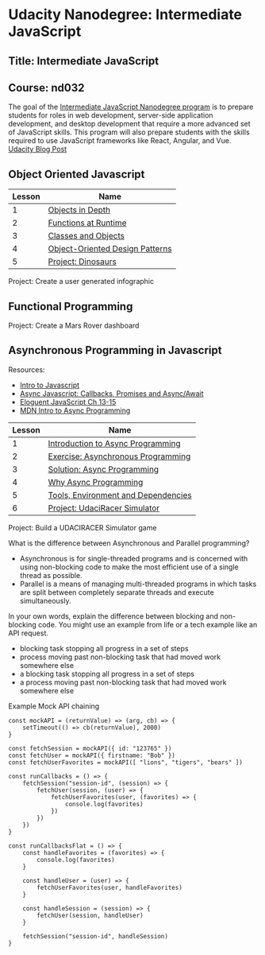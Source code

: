 # Udacity Nanodegree: Intermediate JavaScript
## Title: Intermediate JavaScript
## Course: nd032

The goal of the [Intermediate JavaScript Nanodegree program](https://www.udacity.com/course/intermediate-javascript-nanodegree--nd032) is to prepare students for roles in web development, server-side application development, and desktop development that require a more advanced set of JavaScript skills. This program will also prepare students with the skills required to use JavaScript frameworks like React, Angular, and Vue.
[Udacity Blog Post](https://blog.udacity.com/2020/07/introducing-the-intermediate-javascript-nanodegree-program-from-udacity.html)

## Object Oriented Javascript

| Lesson | Name |
|--------|------|
| 1      | [Objects in Depth](https://github.com/rosera/javascript-intermediate/blob/master/object-oriented-javascript/lesson-1.md) |
| 2      | [Functions at Runtime](https://github.com/rosera/javascript-intermediate/blob/master/object-oriented-javascript/lesson-2.md) |
| 3      | [Classes and Objects](https://github.com/rosera/javascript-intermediate/blob/master/object-oriented-javascript/lesson-3.md)   |
| 4      | [Object-Oriented Design Patterns](https://github.com/rosera/javascript-intermediate/blob/master/object-oriented-javascript/lesson-4.md) |
| 5      | [Project: Dinosaurs](https://github.com/rosera/javascript-intermediate/blob/master/object-oriented-javascript/project-dinosaur.md) |


Project: Create a user generated infographic

## Functional Programming

Project: Create a Mars Rover dashboard

## Asynchronous Programming in Javascript

Resources:
* [Intro to Javascript](https://www.udacity.com/course/intro-to-javascript--ud803)
* [Async Javascript: Callbacks, Promises and Async/Await](https://tylermcginnis.com/async-javascript-from-callbacks-to-promises-to-async-await/)
* [Eloguent JavaScript Ch 13-15](https://eloquentjavascript.net/)
* [MDN Intro to Async Programming](https://developer.mozilla.org/en-US/docs/Learn/JavaScript/Asynchronous/Introducing)


| Lesson | Name |
|--------|------|
| 1      | [Introduction to Async Programming]() | 
| 2      | [Exercise: Asynchronous Programming]() |
| 3      | [Solution: Async Programming]() |
| 4      | [Why Async Programming]() |
| 5      | [Tools, Environment and Dependencies]() |
| 6      | [Project: UdaciRacer Simulator]() |

Project: Build a UDACIRACER Simulator game

What is the difference between Asynchronous and Parallel programming?

* Asynchronous is for single-threaded programs and is concerned with using non-blocking code to make the most efficient use of a single thread as possible.
* Parallel is a means of managing multi-threaded programs in which tasks are split between completely separate threads and execute simultaneously.

In your own words, explain the difference between blocking and non-blocking code. You might use an example from life or a tech example like an API request.
* blocking task stopping all progress in a set of steps
* process moving past non-blocking task that had moved work somewhere else
* a blocking task stopping all progress in a set of steps
* a process moving past non-blocking task that had moved work somewhere else


Example Mock API chaining

```
const mockAPI = (returnValue) => (arg, cb) => {
    setTimeout(() => cb(returnValue), 2000)
}

const fetchSession = mockAPI({ id: "123765" })
const fetchUser = mockAPI({ firstname: "Bob" })
const fetchUserFavorites = mockAPI([ "lions", "tigers", "bears" ])

const runCallbacks = () => {
    fetchSession("session-id", (session) => {
        fetchUser(session, (user) => {
            fetchUserFavorites(user, (favorites) => {
                console.log(favorites)
            })
        })
    })
}

const runCallbacksFlat = () => {
    const handleFavorites = (favorites) => {
        console.log(favorites)
    }

    const handleUser = (user) => {
        fetchUserFavorites(user, handleFavorites)
    }

    const handleSession = (session) => {
        fetchUser(session, handleUser)
    }

    fetchSession("session-id", handleSession)
}
```

